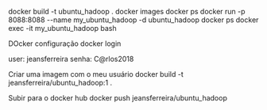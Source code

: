 docker build -t ubuntu_hadoop .
docker images
docker ps
docker run -p 8088:8088 --name my_ubuntu_hadoop -d ubuntu_hadoop
docker ps
docker exec -it my_ubuntu_hadoop bash

DOcker configuração
docker login

user: jeansferreira
senha: C@rlos2018

Criar uma imagem com o meu usuário
docker build -t jeansferreira/ubuntu_hadoop:1 .

Subir para o docker hub
docker push jeansferreira/ubuntu_hadoop

